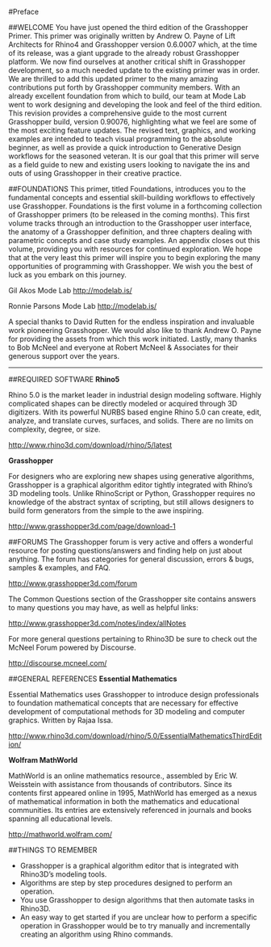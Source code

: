 


#Preface

##WELCOME
You have just opened the third edition of the Grasshopper Primer. This primer
was originally written by Andrew O. Payne of Lift Architects for Rhino4 and
Grasshopper version 0.6.0007 which, at the time of its release, was a giant
upgrade to the already robust Grasshopper platform. We now find ourselves at
another critical shift in Grasshopper development, so a much needed update to
the existing primer was in order. We are thrilled to add this updated primer to
the many amazing contributions put forth by Grasshopper community members.
With an already excellent foundation from which to build, our team at Mode Lab
went to work designing and developing the look and feel of the third edition.
This revision provides a comprehensive guide to the most current Grasshopper
build, version 0.90076, highlighting what we feel are some of the most exciting
feature updates. The revised text, graphics, and working examples are intended
to teach visual programming to the absolute beginner, as well as provide a quick
introduction to Generative Design workflows for the seasoned veteran. It is our
goal that this primer will serve as a field guide to new and existing users looking
to navigate the ins and outs of using Grasshopper in their creative practice.

##FOUNDATIONS
This primer, titled Foundations, introduces you to the fundamental concepts and
essential skill-building workflows to effectively use Grasshopper. Foundations
is the first volume in a forthcoming collection of Grasshopper primers (to be
released in the coming months). This first volume tracks through an introduction
to the Grasshopper user interface, the anatomy of a Grasshopper definition,
and three chapters dealing with parametric concepts and case study examples.
An appendix closes out this volume, providing you with resources for continued
exploration.
We hope that at the very least this primer will inspire you to begin exploring the
many opportunities of programming with Grasshopper. We wish you the best of
luck as you embark on this journey.

Gil Akos
Mode Lab
http://modelab.is/

Ronnie Parsons
Mode Lab
http://modelab.is/

A special thanks to David Rutten for the endless inspiration and invaluable
work pioneering Grasshopper. We would also like to thank Andrew O. Payne
for providing the assets from which this work initiated. Lastly, many thanks to
Bob McNeel and everyone at Robert McNeel & Associates for their generous
support over the years.

---
##REQUIRED SOFTWARE
**Rhino5**

Rhino 5.0 is the market leader in industrial design modeling software. Highly
complicated shapes can be directly modeled or acquired through 3D digitizers.
With its powerful NURBS based engine Rhino 5.0 can create, edit, analyze, and
translate curves, surfaces, and solids. There are no limits on complexity, degree,
or size.

http://www.rhino3d.com/download/rhino/5/latest

**Grasshopper**

For designers who are exploring new shapes using generative algorithms,
Grasshopper is a graphical algorithm editor tightly integrated with Rhino’s
3D modeling tools. Unlike RhinoScript or Python, Grasshopper requires no
knowledge of the abstract syntax of scripting, but still allows designers to build
form generators from the simple to the awe inspiring.

http://www.grasshopper3d.com/page/download-1

##FORUMS
The Grasshopper forum is very active and offers a wonderful resource for
posting questions/answers and finding help on just about anything.
The forum has categories for general discussion, errors & bugs, samples &
examples, and FAQ.

http://www.grasshopper3d.com/forum

The Common Questions section of the Grasshopper site contains answers to
many questions you may have, as well as helpful links:

http://www.grasshopper3d.com/notes/index/allNotes



For more general questions pertaining to Rhino3D be sure to check out the
McNeel Forum powered by Discourse.

http://discourse.mcneel.com/

##GENERAL REFERENCES
**Essential Mathematics**

Essential Mathematics uses Grasshopper to introduce design professionals to
foundation mathematical concepts that are necessary for effective development
of computational methods for 3D modeling and computer graphics. Written by
Rajaa Issa.

http://www.rhino3d.com/download/rhino/5.0/EssentialMathematicsThirdEdition/

**Wolfram MathWorld**

MathWorld is an online mathematics resource., assembled by Eric W. Weisstein
with assistance from thousands of contributors. Since its contents first
appeared online in 1995, MathWorld has emerged as a nexus of mathematical
information in both the mathematics and educational communities. Its entries
are extensively referenced in journals and books spanning all educational levels.

http://mathworld.wolfram.com/

##THINGS TO REMEMBER
* Grasshopper is a graphical algorithm editor that is integrated with
Rhino3D’s modeling tools.
* Algorithms are step by step procedures designed to perform an operation.
* You use Grasshopper to design algorithms that then automate tasks in
Rhino3D.
* An easy way to get started if you are unclear how to perform a specific
operation in Grasshopper would be to try manually and incrementally
creating an algorithm using Rhino commands.
